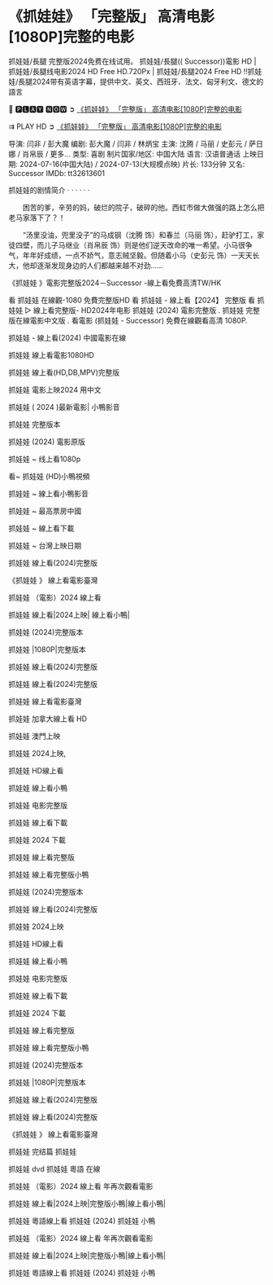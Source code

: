 <h1>《抓娃娃》 「完整版」 高清电影[1080P]完整的电影</h1>


抓娃娃/長腿 完整版2024免费在线试用。 抓娃娃/長腿(( Successor))電影 HD | 抓娃娃/長腿线电影2024 HD Free HD.720Px | 抓娃娃/長腿2024 Free HD !!抓娃娃/長腿2024带有英语字幕，提供中文、英文、西班牙、法文、匈牙利文、德文的語言


💯 🅿🅻🅰🆈 🅽🅾🆆 ➲  [《抓娃娃》 「完整版」 高清电影[1080P]完整的电影](https://jazzz.123mopie.com/zh/movie/1299537)

⇉ PLAY HD ➲ [《抓娃娃》 「完整版」 高清电影[1080P]完整的电影](https://jazzz.123mopie.com/zh/movie/1299537)


导演: 闫非 / 彭大魔
编剧: 彭大魔 / 闫非 / 林炳宝
主演: 沈腾 / 马丽 / 史彭元 / 萨日娜 / 肖帛辰 / 更多...
类型: 喜剧
制片国家/地区: 中国大陆
语言: 汉语普通话
上映日期: 2024-07-16(中国大陆) / 2024-07-13(大规模点映)
片长: 133分钟
又名: Successor
IMDb: tt32613601

抓娃娃的剧情简介 · · · · · ·

　　困苦的爹，辛劳的妈，破烂的院子，破碎的他。西虹市做大做强的路上怎么把老马家落下了？！
  
　　“汤里没油，兜里没子”的马成钢（沈腾 饰）和春兰（马丽 饰），赶驴打工，家徒四壁，而儿子马继业（肖帛辰 饰）则是他们逆天改命的唯一希望。小马很争气，年年好成绩，一点不娇气，意志贼坚毅。但随着小马（史彭元 饰）一天天长大，他却逐渐发现身边的人们都越来越不对劲……




《抓娃娃 》電影完整版2024－Successor -線上看免費高清TW/HK

看 抓娃娃 在線觀-1080 免費完整版HD 看 抓娃娃 - 線上看【2024】 完整版 看 抓娃娃 ▷ 線上看完整版- HD2024年电影 抓娃娃 (2024) 電影完整版 . 抓娃娃 完整版在線電影中文版 . 看電影 (抓娃娃 - Successor) 免費在線觀看高清 1080P.

抓娃娃 - 線上看(2024) 中國電影在線

抓娃娃 線上看電影1080HD

抓娃娃 線上看(HD,DB,MPV)完整版

抓娃娃 電影上映2024 用中文

抓娃娃 ( 2024 )最新電影| 小鴨影音

抓娃娃 完整版本

抓娃娃 (2024) 電影原版

抓娃娃 ~ 线上看1080p

看~ 抓娃娃 (HD)小鴨視頻

抓娃娃 ~ 線上看小鴨影音

抓娃娃 ~ 最高票房中國

抓娃娃 ~ 線上看下載

抓娃娃 ~ 台灣上映日期

抓娃娃 線上看(2024)完整版

《抓娃娃 》 線上看電影臺灣

抓娃娃 （電影）2024 線上看

抓娃娃 線上看|2024上映| 線上看小鴨|

抓娃娃 (2024)完整版本

抓娃娃 |1080P|完整版本

抓娃娃 線上看(2024)完整版

抓娃娃 線上看(2024)完整版

抓娃娃 線上看電影臺灣

抓娃娃 加拿大線上看 HD

抓娃娃 澳門上映

抓娃娃 2024上映,

抓娃娃 HD線上看

抓娃娃 線上看小鴨

抓娃娃 电影完整版

抓娃娃 線上看下載

抓娃娃 2024 下載

抓娃娃 線上看完整版

抓娃娃 線上看完整版小鴨

抓娃娃 (2024)完整版本

抓娃娃 線上看(2024)完整版

抓娃娃 2024上映

抓娃娃 HD線上看

抓娃娃 線上看小鴨

抓娃娃 电影完整版

抓娃娃 線上看下載

抓娃娃 2024 下載

抓娃娃 線上看完整版

抓娃娃 線上看完整版小鴨

抓娃娃 (2024)完整版本

抓娃娃 |1080P|完整版本

抓娃娃 線上看(2024)完整版

抓娃娃 線上看(2024)完整版

《抓娃娃 》 線上看電影臺灣

抓娃娃 完结篇 抓娃娃

抓娃娃 dvd 抓娃娃 粵語 在線

抓娃娃 （電影）2024 線上看 年再次觀看電影

抓娃娃 線上看|2024上映|完整版小鴨|線上看小鴨|

抓娃娃 粵語線上看 抓娃娃 (2024) 抓娃娃 小鴨

抓娃娃 （電影）2024 線上看 年再次觀看電影

抓娃娃 線上看|2024上映|完整版小鴨|線上看小鴨|

抓娃娃 粵語線上看 抓娃娃 (2024) 抓娃娃 小鴨
